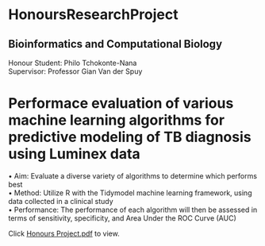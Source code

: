 # HonoursResearchProject

## Bioinformatics and Computational Biology
Honour Student: Philo Tchokonte-Nana <br />
Supervisor: Professor Gian Van der Spuy <br />

# Performace evaluation of various machine learning algorithms for predictive modeling of TB diagnosis using Luminex data <br />

•	Aim: Evaluate a diverse variety of algorithms to determine which performs best <br />
•	Method: Utilize R with the Tidymodel machine learning framework, using data collected in a clinical study <br />
•	Performance: The performance of each algorithm will then be assessed in terms of sensitivity, specificity, and Area Under the ROC Curve (AUC)

Click [Honours Project.pdf](https://github.com/ptchokonte-nana/HonoursResearchProject/files/9890624/Honours.Project.pdf) to view.
